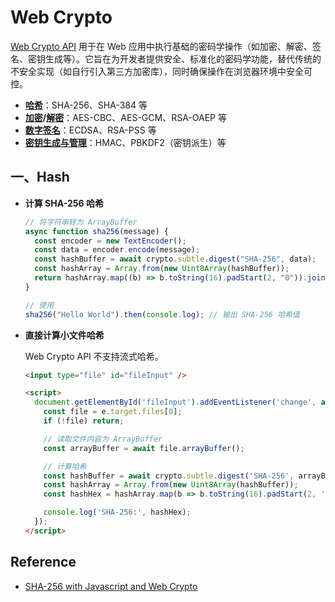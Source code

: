 # Web Crypto

[Web Crypto API](https://w3c.github.io/webcrypto/) 用于在 Web 应用中执行基础的密码学操作（如加密、解密、签名、密钥生成等）。它旨在为开发者提供安全、标准化的密码学功能，替代传统的不安全实现（如自行引入第三方加密库），同时确保操作在浏览器环境中安全可控。

- [**哈希**](https://developer.mozilla.org/zh-CN/docs/Web/API/SubtleCrypto/digest)：SHA-256、SHA-384 等
- **[加密](https://developer.mozilla.org/zh-CN/docs/Web/API/SubtleCrypto/encrypt)/[解密](https://developer.mozilla.org/zh-CN/docs/Web/API/SubtleCrypto/decrypt)**：AES-CBC、AES-GCM、RSA-OAEP 等
- [**数字签名**](https://developer.mozilla.org/zh-CN/docs/Web/API/SubtleCrypto/sign)：ECDSA、RSA-PSS 等
- [**密钥生成与管理**](https://developer.mozilla.org/zh-CN/docs/Web/API/SubtleCrypto/deriveKey)：HMAC、PBKDF2（密钥派生）等

## 一、Hash

- **计算 SHA-256 哈希**

  ```javascript
  // 将字符串转为 ArrayBuffer
  async function sha256(message) {
    const encoder = new TextEncoder();
    const data = encoder.encode(message);
    const hashBuffer = await crypto.subtle.digest("SHA-256", data);
    const hashArray = Array.from(new Uint8Array(hashBuffer));
    return hashArray.map((b) => b.toString(16).padStart(2, "0")).join("");
  }
  
  // 使用
  sha256("Hello World").then(console.log); // 输出 SHA-256 哈希值
  ```

- **直接计算小文件哈希**

  Web Crypto API 不支持流式哈希。
  
  ```html
  <input type="file" id="fileInput" />
  
  <script>
    document.getElementById('fileInput').addEventListener('change', async (e) => {
      const file = e.target.files[0];
      if (!file) return;
  
      // 读取文件内容为 ArrayBuffer
      const arrayBuffer = await file.arrayBuffer();
  
      // 计算哈希
      const hashBuffer = await crypto.subtle.digest('SHA-256', arrayBuffer);
      const hashArray = Array.from(new Uint8Array(hashBuffer));
      const hashHex = hashArray.map(b => b.toString(16).padStart(2, '0')).join('');
  
      console.log('SHA-256:', hashHex);
    });
  </script>
  ```

## Reference

- [SHA-256 with Javascript and Web Crypto](https://gist.github.com/GaspardP/fffdd54f563f67be8944)

